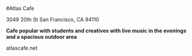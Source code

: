 #Atlas Cafe

3049 20th St
San Francisco, CA 94110

**Cafe popular with students and creatives with live music in the evenings and a spacious outdoor area**

atlascafe.net